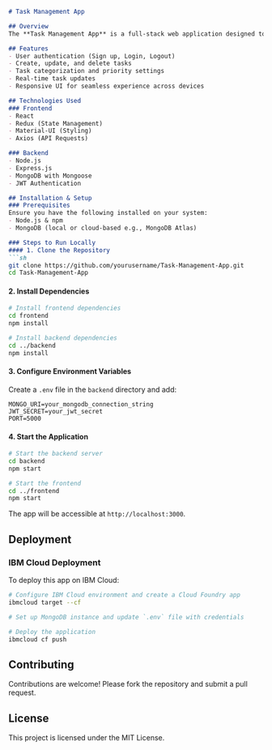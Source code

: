 ```markdown
# Task Management App

## Overview
The **Task Management App** is a full-stack web application designed to help users efficiently manage their tasks. It features authentication, task creation, editing, deletion, and real-time updates. The app is built with **React** for the frontend and **Node.js with Express** for the backend, using **MongoDB** as the database.

## Features
- User authentication (Sign up, Login, Logout)
- Create, update, and delete tasks
- Task categorization and priority settings
- Real-time task updates
- Responsive UI for seamless experience across devices

## Technologies Used
### Frontend
- React
- Redux (State Management)
- Material-UI (Styling)
- Axios (API Requests)

### Backend
- Node.js
- Express.js
- MongoDB with Mongoose
- JWT Authentication

## Installation & Setup
### Prerequisites
Ensure you have the following installed on your system:
- Node.js & npm
- MongoDB (local or cloud-based e.g., MongoDB Atlas)

### Steps to Run Locally
#### 1. Clone the Repository
```sh
git clone https://github.com/yourusername/Task-Management-App.git
cd Task-Management-App
```

#### 2. Install Dependencies
```sh
# Install frontend dependencies
cd frontend
npm install

# Install backend dependencies
cd ../backend
npm install
```

#### 3. Configure Environment Variables
Create a `.env` file in the `backend` directory and add:
```env
MONGO_URI=your_mongodb_connection_string
JWT_SECRET=your_jwt_secret
PORT=5000
```

#### 4. Start the Application
```sh
# Start the backend server
cd backend
npm start

# Start the frontend
cd ../frontend
npm start
```

The app will be accessible at `http://localhost:3000`.

## Deployment
### IBM Cloud Deployment
To deploy this app on IBM Cloud:
```sh
# Configure IBM Cloud environment and create a Cloud Foundry app
ibmcloud target --cf

# Set up MongoDB instance and update `.env` file with credentials

# Deploy the application
ibmcloud cf push
```

## Contributing
Contributions are welcome! Please fork the repository and submit a pull request.

## License
This project is licensed under the MIT License.
```

